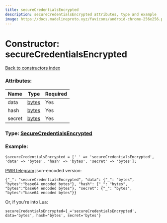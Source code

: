 ```yaml
---
title: secureCredentialsEncrypted
description: secureCredentialsEncrypted attributes, type and example
image: https://docs.madelineproto.xyz/favicons/android-chrome-256x256.png
---
```

# Constructor: secureCredentialsEncrypted  
[Back to constructors index](index.md)



### Attributes:

| Name     |    Type       | Required |
|----------|---------------|----------|
|data|[bytes](../types/bytes.md) | Yes|
|hash|[bytes](../types/bytes.md) | Yes|
|secret|[bytes](../types/bytes.md) | Yes|



### Type: [SecureCredentialsEncrypted](../types/SecureCredentialsEncrypted.md)


### Example:

```
$secureCredentialsEncrypted = ['_' => 'secureCredentialsEncrypted', 'data' => 'bytes', 'hash' => 'bytes', 'secret' => 'bytes'];
```  

[PWRTelegram](https://pwrtelegram.xyz) json-encoded version:

```
{"_": "secureCredentialsEncrypted", "data": {"_": "bytes", "bytes":"base64 encoded bytes"}, "hash": {"_": "bytes", "bytes":"base64 encoded bytes"}, "secret": {"_": "bytes", "bytes":"base64 encoded bytes"}}
```


Or, if you're into Lua:  


```
secureCredentialsEncrypted={_='secureCredentialsEncrypted', data='bytes', hash='bytes', secret='bytes'}

```


